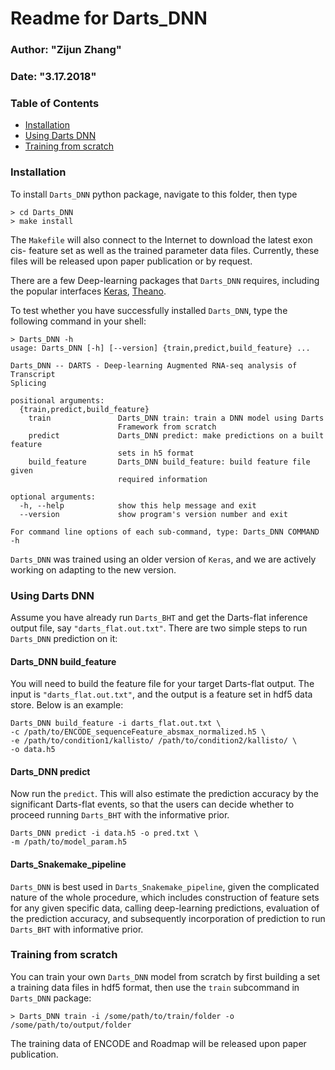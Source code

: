 # Readme for Darts_DNN
### Author: "Zijun Zhang"
### Date: "3.17.2018"

### Table of Contents
- [Installation](#installation)
- [Using Darts DNN](#using-darts-dnn)
- [Training from scratch](#training-from-scratch)

### Installation
To install `Darts_DNN` python package, navigate to this folder, then type
```
> cd Darts_DNN
> make install
```

The `Makefile` will also connect to the Internet to download the latest exon cis- feature set as well as
the trained parameter data files. Currently, these files will be released upon paper publication or by request.

There are a few Deep-learning packages that `Darts_DNN` requires, including
the popular interfaces [Keras](#), [Theano](#). 

To test whether you have successfully installed `Darts_DNN`, type the following command in your shell:

```
> Darts_DNN -h
usage: Darts_DNN [-h] [--version] {train,predict,build_feature} ...

Darts_DNN -- DARTS - Deep-learning Augmented RNA-seq analysis of Transcript
Splicing

positional arguments:
  {train,predict,build_feature}
    train               Darts_DNN train: train a DNN model using Darts
                        Framework from scratch
    predict             Darts_DNN predict: make predictions on a built feature
                        sets in h5 format
    build_feature       Darts_DNN build_feature: build feature file given
                        required information

optional arguments:
  -h, --help            show this help message and exit
  --version             show program's version number and exit

For command line options of each sub-command, type: Darts_DNN COMMAND -h
```

`Darts_DNN` was trained using an older version of `Keras`, and we are actively working on
adapting to the new version.


### Using Darts DNN

Assume you have already run `Darts_BHT` and get the Darts-flat inference output file, say `"darts_flat.out.txt"`. 
There are two simple steps to run `Darts_DNN` prediction on it:

#### Darts_DNN build_feature
You will need to build the feature file for your target Darts-flat output. The input is `"darts_flat.out.txt"`, and the
output is a feature set in hdf5 data store. Below is an example:

```
Darts_DNN build_feature -i darts_flat.out.txt \
-c /path/to/ENCODE_sequenceFeature_absmax_normalized.h5 \
-e /path/to/condition1/kallisto/ /path/to/condition2/kallisto/ \
-o data.h5
```

#### Darts_DNN predict
Now run the `predict`. This will also estimate the prediction accuracy by
the significant Darts-flat events, so that the users can decide whether to
proceed running `Darts_BHT` with the informative prior.


```
Darts_DNN predict -i data.h5 -o pred.txt \
-m /path/to/model_param.h5
```


#### Darts_Snakemake_pipeline
`Darts_DNN` is best used in `Darts_Snakemake_pipeline`, given the complicated nature of the
whole procedure, which includes construction of feature sets for any given specific data,
calling deep-learning predictions, evaluation of the prediction accuracy, and subsequently
incorporation of prediction to run `Darts_BHT` with informative prior.


### Training from scratch

You can train your own `Darts_DNN` model from scratch by first building a set a training data files in hdf5 format, then use
the `train` subcommand in `Darts_DNN` package:

```
> Darts_DNN train -i /some/path/to/train/folder -o /some/path/to/output/folder
```

The training data of ENCODE and Roadmap will be released upon paper publication.

